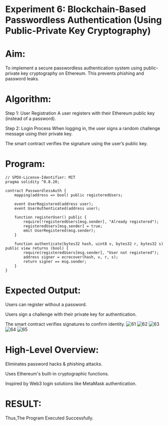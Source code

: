 # Experiment 6: Blockchain-Based Passwordless Authentication (Using Public-Private Key Cryptography)
# Aim:
To implement a secure passwordless authentication system using public-private key cryptography on Ethereum. This prevents phishing and password leaks.

# Algorithm:
Step 1: User Registration
A user registers with their Ethereum public key (instead of a password).


Step 2: Login Process
When logging in, the user signs a random challenge message using their private key.


The smart contract verifies the signature using the user’s public key.



# Program:
```
// SPDX-License-Identifier: MIT
pragma solidity ^0.8.20;

contract PasswordlessAuth {
    mapping(address => bool) public registeredUsers;

    event UserRegistered(address user);
    event UserAuthenticated(address user);

    function registerUser() public {
        require(!registeredUsers[msg.sender], "Already registered");
        registeredUsers[msg.sender] = true;
        emit UserRegistered(msg.sender);
    }

    function authenticate(bytes32 hash, uint8 v, bytes32 r, bytes32 s) public view returns (bool) {
        require(registeredUsers[msg.sender], "User not registered");
        address signer = ecrecover(hash, v, r, s);
        return signer == msg.sender;
    }
}
```

# Expected Output:
Users can register without a password.


Users sign a challenge with their private key for authentication.


The smart contract verifies signatures to confirm identity.
![61](https://github.com/user-attachments/assets/6fee1634-787a-42ec-b1d7-6f9092593e56)
![62](https://github.com/user-attachments/assets/8b294814-acd2-4b4a-ade0-4951d5bb4f61)
![63](https://github.com/user-attachments/assets/8b7ee44b-7f17-435d-8d7a-9aa661ba545a)
![64](https://github.com/user-attachments/assets/b3026996-ea4d-4e49-893c-b44eab15c5a6)
![65](https://github.com/user-attachments/assets/307fc132-53f3-4783-9766-99cfb377c4cb)



# High-Level Overview:
Eliminates password hacks & phishing attacks.


Uses Ethereum's built-in cryptographic functions.


Inspired by Web3 login solutions like MetaMask authentication.

# RESULT: 
Thus,The Program Executed Successfully.
